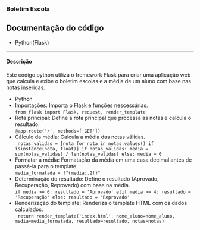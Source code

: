 ### Boletim Escola
 ## Documentação do código
 * Python(Flask)
---
#### Descrição
Este código python utiliza o fremework Flask para criar uma aplicação web que calcula e exibe o boletim escolas e a média de um aluno com base nas notas inseridas. 
* Python
* Importações: Importa o Flask e funções nescessárias.  
  ` from flask import Flask, request, render_template `  
* Rota principal: Define a rota principal que processa as notas e calcula o resultado.  
  ` @app.route('/', methods=['GET']) `  
* Cálculo da média: Calcula a média das notas válidas.  
  `  notas_validas = [nota for nota in notas.values() if isinstance(nota, float)]
    if notas_validas:
        media = sum(notas_validas) / len(notas_validas)
    else:
        media = 0 `  
* Formatar a média: Formatação da média em uma casa decimal antes de passá-la para o template.  
  `media_formatada = f"{media:.2f}"`  
* Determinação do resultado: Define o resultado (Aprovado, Recuperação, Reprovado) com base na média.  
  ` if media >= 6:
        resultado = 'Aprovado'
    elif media >= 4:
        resultado = 'Recuperação'
    else:
        resultado = 'Reprovado' `  
* Renderização do template: Renderiza o template HTML com os dados calculados.  
`  return render_template('index.html', nome_aluno=nome_aluno, media=media_formatada, resultado=resultado, notas=notas) `  
